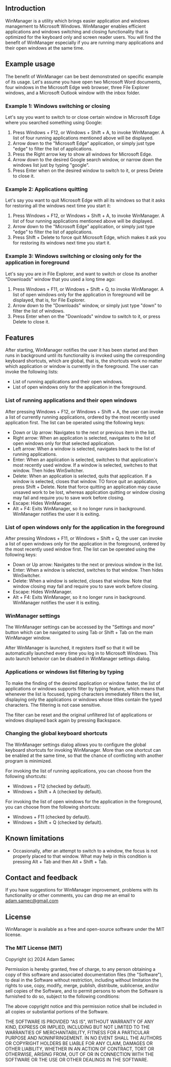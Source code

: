 ## Introduction
WinManager is a utility which brings easier application and windows management to Microsoft Windows. WinManager enables efficient applications and windows switching and closing functionality that is optimized for the keyboard only and screen reader users. You will find the benefit of WinManager especially if you are running many applications and their open windows at the same time.

## Example usage
The benefit of WinManager can be best demonstrated on specific example of its usage. Let's assume you have open two Microsoft Word documents, four windows in the Microsoft Edge web browser, three File Explorer windows, and a Microsoft Outlook window with the inbox folder.

### Example 1: Windows switching or closing
Let's say you want to switch to or close certain window in Microsoft Edge where you searched something using Google:

1. Press Windows + F12, or Windows + Shift + A, to invoke WinManager. A list of four running applications mentioned above will be displayed.
2. Arrow down to the "Microsoft Edge" application, or simply just type "edge" to filter the list of applications.
3. Press the Right arrow key to show all windows for Microsoft Edge.
4. Arrow down to the desired Google search window, or narrow down the windows list just by typing "google".
5. Press Enter when on the desired window to switch to it, or press Delete to close it.

### Example 2: Applications quitting
Let's say you want to quit Microsoft Edge with all its windows so that it asks for restoring all the windows next time you start it:

1. Press Windows + F12, or Windows + Shift + A, to invoke WinManager. A list of four running applications mentioned above will be displayed.
2. Arrow down to the "Microsoft Edge" application, or simply just type "edge" to filter the list of applications.
3. Press Shift + Delete to force quit Microsoft Edge, which makes it ask you for restoring its windows next time you start it.

### Example 3: Windows switching or closing only for the application in foreground
Let's say you are in File Explorer, and want to switch or close its another "Downloads" window that you used a long time ago:

1. Press Windows + F11, or Windows + Shift + Q, to invoke WinManager. A list of open windows only for the application in foreground will be displayed, that is, for File Explorer.
2. Arrow down to the "Downloads" window, or simply just type "down" to filter the list of windows.
3. Press Enter when on the "Downloads" window to switch to it, or press Delete to close it.

## Features
After starting, WinManager notifies the user it has been started and then runs in background until its functionality is invoked using the corresponding keyboard shortcuts, which are global, that is, the shortcuts work no matter which application or window is currently in the foreground. The user can invoke the following lists:

* List of running applications and their open windows.
* List of open windows only for the application in the foreground.

### List of running applications and their open windows
After pressing Windows + F12, or Windows + Shift + A, the user can invoke a list of currently running applications, ordered by the most recently used application first. The list can be operated using the following keys:

* Down or Up arrow: Navigates to the next or previous item in the list.
* Right arrow: When an application is selected, navigates to the list of open windows only for that selected application.
* Left arrow: When a window is selected, navigates back to the list of running applications.
* Enter: When an application is selected, switches to that application's most recently used window. If a window is selected, switches to that window. Then hides WinSwitcher.
* Delete: When an application is selected, quits that application. If a window is selected, closes that window. TO force quit an application, press Shift + Delete. Note that force quitting an application may cause unsaved work to be lost, whereas application quitting or window closing may fail and require you to save work before closing.
* Escape: Hides WinManager.
* Alt + F4: Exits WinManager, so it no longer runs in background. WinManager notifies the user it is exiting.

### List of open windows only for the application in the foreground
After pressing Windows + F11, or Windows + Shift + Q, the user can invoke a list of open windows  only for the application in the foreground, ordered by the most recently used window first. The list can be operated using the following keys:

* Down or Up arrow: Navigates to the next or previous window in the list.
* Enter: When a window is selected, switches to that window. Then hides WinSwitcher.
* Delete: When a window is selected, closes that window. Note that window closing may fail and require you to save work before closing.
* Escape: Hides WinManager.
* Alt + F4: Exits WinManager, so it no longer runs in background. WinManager notifies the user it is exiting.

### WinManager settings
The WinManager settings can be accessed by the "Settings and more" button which can be navigated to using Tab or Shift + Tab on the main WinManager window.

After WinManager is launched, it registers itself so that it will be automatically launched every time you log in to Microsoft Windows. This auto launch behavior can be disabled in WinManager settings dialog.

### Applications or windows list filtering by typing
To make the finding of the desired application or window faster, the list of applications or windows supports filter by typing feature, which means that whenever the list is focused, typing characters immediately filters the list, displaying only the applications or windows whose titles contain the typed characters. The filtering is not case sensitive.

The filter can be reset and the original unfiltered list of applications or windows displayed back again by pressing Backspace.

### Changing the global keyboard shortcuts
The WinManager settings dialog allows you to configure the global keyboard shortcuts for invoking WinManager. More than one shortcut can be enabled at the same time, so that the chance of conflicting with another program is minimized.

For invoking the list of running applications, you can choose from the following shortcuts:

* Windows + F12 (checked by default).
* Windows + Shift + A (checked by default).

For invoking the list of open windows for the application in the foreground, you can choose from the following shortcuts:

* Windows + F11 (checked by default).
* Windows + Shift + Q (checked by default).

## Known limitations
* Occasionally, after an attempt to switch to a window, the focus is not properly placed to that window. What may help in this condition is pressing Alt + Tab and then Alt + Shift + Tab.

## Contact and feedback
If you have suggestions for WinManager improvement, problems with its functionality or other comments, you can drop me an email to [adam.samec@gmail.com](mailto:adam.samec@gmail.com)

## License
WinManager is available as a free and open-source software under the MIT license.

### The MIT License (MIT)

Copyright (c) 2024 Adam Samec

Permission is hereby granted, free of charge, to any person obtaining a copy of
this software and associated documentation files (the "Software"), to deal in
the Software without restriction, including without limitation the rights to
use, copy, modify, merge, publish, distribute, sublicense, and/or sell copies of
the Software, and to permit persons to whom the Software is furnished to do so,
subject to the following conditions:

The above copyright notice and this permission notice shall be included in all
copies or substantial portions of the Software.

THE SOFTWARE IS PROVIDED "AS IS", WITHOUT WARRANTY OF ANY KIND, EXPRESS OR
IMPLIED, INCLUDING BUT NOT LIMITED TO THE WARRANTIES OF MERCHANTABILITY, FITNESS
FOR A PARTICULAR PURPOSE AND NONINFRINGEMENT. IN NO EVENT SHALL THE AUTHORS OR
COPYRIGHT HOLDERS BE LIABLE FOR ANY CLAIM, DAMAGES OR OTHER LIABILITY, WHETHER
IN AN ACTION OF CONTRACT, TORT OR OTHERWISE, ARISING FROM, OUT OF OR IN
CONNECTION WITH THE SOFTWARE OR THE USE OR OTHER DEALINGS IN THE SOFTWARE.
